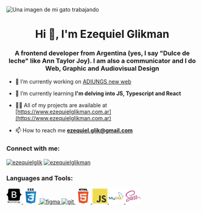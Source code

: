 <img src="https://www.ezequielglikman.com.ar/wp-content/uploads/2023/01/trabajando-web.jpg" alt="Una imagen de mi gato trabajando"/>
<h1 align="center">Hi 👋, I'm Ezequiel Glikman</h1>
<h3 align="center">A frontend developer from Argentina (yes, I say "Dulce de leche" like Ann Taylor Joy). I am also a communicator and I do Web, Graphic and Audiovisual Design</h3>

- 🔭 I’m currently working on [ADIUNGS new web](test.adiungs.org.ar)

- 🌱 I’m currently learning **I'm delving into JS, Typescript and React**

- 👨‍💻 All of my projects are available at [https://www.ezequielglikman.com.ar](https://www.ezequielglikman.com.ar)

- 📫 How to reach me **ezequiel.glik@gmail.com**

<h3 align="left">Connect with me:</h3>
<p align="left">
<a href="https://instagram.com/ezequielglik" target="blank"><img align="center" src="https://raw.githubusercontent.com/rahuldkjain/github-profile-readme-generator/master/src/images/icons/Social/instagram.svg" alt="ezequielglik" height="30" width="40" /></a>
<a href="www.youtube.com/@rusocooke/" target="blank"><img align="center" src="https://raw.githubusercontent.com/rahuldkjain/github-profile-readme-generator/master/src/images/icons/Social/youtube.svg" alt="ezequielglikman" height="30" width="40" /></a>
</p>

<h3 align="left">Languages and Tools:</h3>
<p align="left"> <a href="https://getbootstrap.com" target="_blank" rel="noreferrer"> <img src="https://raw.githubusercontent.com/devicons/devicon/master/icons/bootstrap/bootstrap-plain-wordmark.svg" alt="bootstrap" width="40" height="40"/> </a> <a href="https://www.w3schools.com/css/" target="_blank" rel="noreferrer"> <img src="https://raw.githubusercontent.com/devicons/devicon/master/icons/css3/css3-original-wordmark.svg" alt="css3" width="40" height="40"/> </a> <a href="https://www.figma.com/" target="_blank" rel="noreferrer"> <img src="https://www.vectorlogo.zone/logos/figma/figma-icon.svg" alt="figma" width="40" height="40"/> </a> <a href="https://git-scm.com/" target="_blank" rel="noreferrer"> <img src="https://www.vectorlogo.zone/logos/git-scm/git-scm-icon.svg" alt="git" width="40" height="40"/> </a> <a href="https://www.w3.org/html/" target="_blank" rel="noreferrer"> <img src="https://raw.githubusercontent.com/devicons/devicon/master/icons/html5/html5-original-wordmark.svg" alt="html5" width="40" height="40"/> </a> <a href="https://developer.mozilla.org/en-US/docs/Web/JavaScript" target="_blank" rel="noreferrer"> <img src="https://raw.githubusercontent.com/devicons/devicon/master/icons/javascript/javascript-original.svg" alt="javascript" width="40" height="40"/> </a> <a href="https://www.mysql.com/" target="_blank" rel="noreferrer"> <img src="https://raw.githubusercontent.com/devicons/devicon/master/icons/mysql/mysql-original-wordmark.svg" alt="mysql" width="40" height="40"/> </a> <a href="https://sass-lang.com" target="_blank" rel="noreferrer"> <img src="https://raw.githubusercontent.com/devicons/devicon/master/icons/sass/sass-original.svg" alt="sass" width="40" height="40"/> </a> </p>
